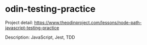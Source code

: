 # odin-testing-practice
Project detail: https://www.theodinproject.com/lessons/node-path-javascript-testing-practice

Description: JavaScript, Jest, TDD